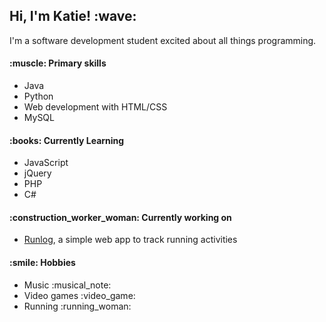 <h2>Hi, I'm Katie! :wave:</h2>

<p>I'm a software development student excited about all things programming.</p>

<h4>:muscle: Primary skills</h4>
<ul>
  <li>Java</li>
  <li>Python</li>
  <li>Web development with HTML/CSS</li>
  <li>MySQL</li>
 </ul>

<h4>:books:	Currently Learning</h4>
<ul>
  <li>JavaScript</li>
  <li>jQuery</li>
  <li>PHP</li>
  <li>C#</li>
</ul>

<h4>:construction_worker_woman:	Currently working on</h4>
<ul>
  <li><a href="https://github.com/kaklein/runlog" target="_blank">Runlog</a>, a simple web app to track running activities</li>
 </ul>
 
 <h4>:smile:	Hobbies</h4>
 <ul>
  <li>Music :musical_note:</li>
  <li>Video games :video_game:</li>
  <li>Running :running_woman:</li>
 </ul>
